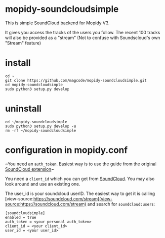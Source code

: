 # mopidy-soundcloudsimple

This is simple SoundCloud backend for Mopidy V3.

It gives you access the tracks of the users you follow. The recent 100 tracks will also be provided as a "stream" (Not to confuse with Soundscloud's own "Stream" feature)

# install
```
cd ~
git clone https://github.com/magcode/mopidy-soundcloudsimple.git
cd mopidy-soundcloudsimple
sudo python3 setup.py develop
```

# uninstall
```
cd ~/mopidy-soundcloudsimple
sudo python3 setup.py develop -u
rm -rf ~/mopidy-soundcloudsimple
```

# configuration in mopidy.conf

~You need an `auth_token`. Easiest way is to use the guide from the [original SoundCloud extension](https://mopidy.com/ext/soundcloud/)~

You need a `client_id` which you can get from [SoundCloud](https://soundcloud.com/you/apps). You may also look around and use an existing one.

The user_id is your soundcloud userID. The easiest way to get it is calling [view-source:https://soundcloud.com/stream](view-source:https://soundcloud.com/stream) and search for `soundcloud:users:`

```
[soundcloudsimple]
enabled = true
auth_token = <your personal auth_token>
client_id = <your client_id>
user_id = <your user_id>
```
